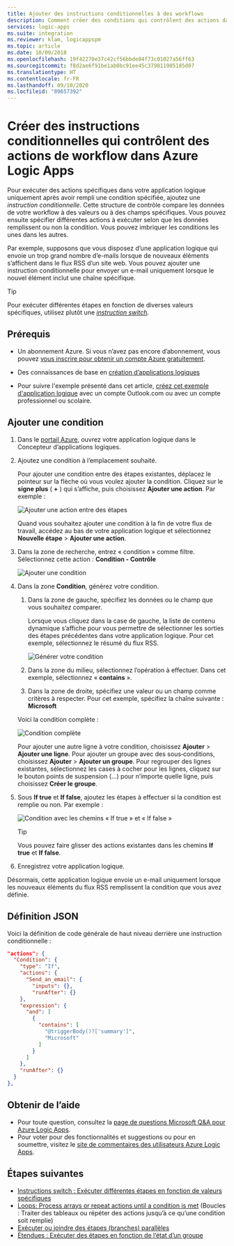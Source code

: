 ```yaml
---
title: Ajouter des instructions conditionnelles à des workflows
description: Comment créer des conditions qui contrôlent des actions dans le workflow dans Azure Logic Apps
services: logic-apps
ms.suite: integration
ms.reviewer: klam, logicappspm
ms.topic: article
ms.date: 10/09/2018
ms.openlocfilehash: 19f42270e37c42cf56bbde04f73c01027a56ff63
ms.sourcegitcommit: f8d2ae6f91be1ab0bc91ee45c379811905185d07
ms.translationtype: HT
ms.contentlocale: fr-FR
ms.lasthandoff: 09/10/2020
ms.locfileid: "89657392"
---
```

# <a name="create-conditional-statements-that-control-workflow-actions-in-azure-logic-apps"></a>Créer des instructions conditionnelles qui contrôlent des actions de workflow dans Azure Logic Apps

Pour exécuter des actions spécifiques dans votre application logique uniquement après avoir rempli une condition spécifiée, ajoutez une *instruction conditionnelle*. Cette structure de contrôle compare les données de votre workflow à des valeurs ou à des champs spécifiques. Vous pouvez ensuite spécifier différentes actions à exécuter selon que les données remplissent ou non la condition. Vous pouvez imbriquer les conditions les unes dans les autres.

Par exemple, supposons que vous disposez d’une application logique qui envoie un trop grand nombre d’e-mails lorsque de nouveaux éléments s’affichent dans le flux RSS d’un site web. Vous pouvez ajouter une instruction conditionnelle pour envoyer un e-mail uniquement lorsque le nouvel élément inclut une chaîne spécifique. 

> [!TIP]
> Pour exécuter différentes étapes en fonction de diverses valeurs spécifiques, utilisez plutôt une [*instruction switch*](../logic-apps/logic-apps-control-flow-switch-statement.md).

## <a name="prerequisites"></a>Prérequis

* Un abonnement Azure. Si vous n’avez pas encore d’abonnement, vous pouvez [vous inscrire pour obtenir un compte Azure gratuitement](https://azure.microsoft.com/free/).

* Des connaissances de base en [création d’applications logiques](../logic-apps/quickstart-create-first-logic-app-workflow.md)

* Pour suivre l'exemple présenté dans cet article, [créez cet exemple d'application logique](../logic-apps/quickstart-create-first-logic-app-workflow.md) avec un compte Outlook.com ou avec un compte professionnel ou scolaire.

## <a name="add-condition"></a>Ajouter une condition

1. Dans le <a href="https://portal.azure.com" target="_blank">portail Azure</a>, ouvrez votre application logique dans le Concepteur d’applications logiques.

1. Ajoutez une condition à l’emplacement souhaité. 

   Pour ajouter une condition entre des étapes existantes, déplacez le pointeur sur la flèche où vous voulez ajouter la condition. Cliquez sur le **signe plus** ( **+** ) qui s’affiche, puis choisissez **Ajouter une action**. Par exemple :

   ![Ajouter une action entre des étapes](./media/logic-apps-control-flow-conditional-statement/add-action.png)

   Quand vous souhaitez ajouter une condition à la fin de votre flux de travail, accédez au bas de votre application logique et sélectionnez **Nouvelle étape** > **Ajouter une action**.

1. Dans la zone de recherche, entrez « condition » comme filtre. Sélectionnez cette action : **Condition - Contrôle**

   ![Ajouter une condition](./media/logic-apps-control-flow-conditional-statement/add-condition.png)

1. Dans la zone **Condition**, générez votre condition. 

   1. Dans la zone de gauche, spécifiez les données ou le champ que vous souhaitez comparer.

      Lorsque vous cliquez dans la case de gauche, la liste de contenu dynamique s’affiche pour vous permettre de sélectionner les sorties des étapes précédentes dans votre application logique. 
      Pour cet exemple, sélectionnez le résumé du flux RSS.

      ![Générer votre condition](./media/logic-apps-control-flow-conditional-statement/edit-condition.png)

   1. Dans la zone du milieu, sélectionnez l’opération à effectuer. 
   Dans cet exemple, sélectionnez « **contains** ». 

   1. Dans la zone de droite, spécifiez une valeur ou un champ comme critères à respecter. 
   Pour cet exemple, spécifiez la chaîne suivante : **Microsoft**

   Voici la condition complète :

   ![Condition complète](./media/logic-apps-control-flow-conditional-statement/edit-condition-2.png)

   Pour ajouter une autre ligne à votre condition, choisissez **Ajouter** > **Ajouter une ligne**. 
   Pour ajouter un groupe avec des sous‑conditions, choisissez **Ajouter** > **Ajouter un groupe**. 
   Pour regrouper des lignes existantes, sélectionnez les cases à cocher pour les lignes, cliquez sur le bouton points de suspension (...) pour n’importe quelle ligne, puis choisissez **Créer le groupe**.

1. Sous **If true** et **If false**, ajoutez les étapes à effectuer si la condition est remplie ou non. Par exemple :

   ![Condition avec les chemins « If true » et « If false »](./media/logic-apps-control-flow-conditional-statement/condition-yes-no-path.png)

   > [!TIP]
   > Vous pouvez faire glisser des actions existantes dans les chemins **If true** et **If false**.

1. Enregistrez votre application logique.

Désormais, cette application logique envoie un e-mail uniquement lorsque les nouveaux éléments du flux RSS remplissent la condition que vous avez définie.

## <a name="json-definition"></a>Définition JSON

Voici la définition de code générale de haut niveau derrière une instruction conditionnelle :

``` json
"actions": {
  "Condition": {
    "type": "If",
    "actions": {
      "Send_an_email": {
        "inputs": {},
        "runAfter": {}
    },
    "expression": {
      "and": [ 
        { 
          "contains": [ 
            "@triggerBody()?['summary']", 
            "Microsoft"
          ]
        } 
      ]
    },
    "runAfter": {}
  }
},
```

## <a name="get-support"></a>Obtenir de l’aide

* Pour toute question, consultez la [page de questions Microsoft Q&A pour Azure Logic Apps](/answers/topics/azure-logic-apps.html).
* Pour voter pour des fonctionnalités et suggestions ou pour en soumettre, visitez le [site de commentaires des utilisateurs Azure Logic Apps](https://aka.ms/logicapps-wish).

## <a name="next-steps"></a>Étapes suivantes

* [Instructions switch : Exécuter différentes étapes en fonction de valeurs spécifiques](../logic-apps/logic-apps-control-flow-switch-statement.md)
* [Loops: Process arrays or repeat actions until a condition is met](../logic-apps/logic-apps-control-flow-loops.md) (Boucles : Traiter des tableaux ou répéter des actions jusqu’à ce qu’une condition soit remplie)
* [Exécuter ou joindre des étapes (branches) parallèles](../logic-apps/logic-apps-control-flow-branches.md)
* [Étendues : Exécuter des étapes en fonction de l’état d’un groupe](../logic-apps/logic-apps-control-flow-run-steps-group-scopes.md)
